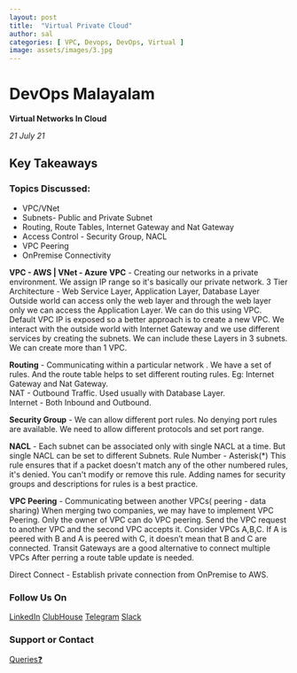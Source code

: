 ```yaml
---
layout: post
title:  "Virtual Private Cloud"
author: sal
categories: [ VPC, Devops, DevOps, Virtual ]
image: assets/images/3.jpg
---
```

# DevOps Malayalam

**Virtual Networks In Cloud**

_21 July 21_ 

## Key Takeaways


### Topics Discussed:
 * VPC/VNet 
 * Subnets- Public and Private Subnet 
 * Routing, Route Tables, Internet Gateway and Nat Gateway 
 * Access Control - Security Group, NACL 
 * VPC Peering     
 * OnPremise Connectivity


**VPC - AWS  | VNet - Azure**
**VPC** - Creating our networks in a private environment. We assign IP range so it's basically our private network.
3 Tier Architecture -  Web Service Layer, Application Layer, Database Layer
Outside world can access only the web layer and through the web layer only we can access the Application Layer. We can do this using VPC.
Default VPC IP is exposed so a better approach is to create a new VPC.
We interact with the outside world with Internet Gateway and we use different services by creating the subnets. We can include these Layers in 3 subnets.
We can create more than 1 VPC.

**Routing** - Communicating within a particular network . We have a set of rules. And the route table helps to set different routing rules. Eg: Internet Gateway and Nat Gateway. <br>
      NAT - Outbound Traffic. Used usually with Database Layer. <br>
      Internet - Both Inbound and Outbound.

**Security Group** - We can allow different port rules. No denying port rules are available.
We need to allow different protocols and set port range. 

**NACL** - Each subnet can be associated  only with  single NACL at a time. But single NACL can be set to different Subnets.
Rule Number - Asterisk(*) This rule ensures that if a packet doesn't match any of the other numbered rules, it's denied. You can't modify or remove this rule.
Adding names for  security groups and descriptions for  rules  is a best practice.

**VPC Peering** - Communicating between another VPCs( peering - data sharing)
When merging two companies, we may have to implement VPC Peering.
Only the owner of VPC can do VPC peering.  Send the VPC request to another VPC and the second VPC accepts it. 
Consider VPCs A,B,C. If A is peered with B and A is peered with C, it doesn’t mean that B and C are connected.  Transit Gateways are a good alternative to connect multiple VPCs
After perring a route table update is needed. 

Direct Connect - Establish private connection from OnPremise to AWS.  



### Follow Us On

[LinkedIn](https://www.linkedin.com/company/devopsmalayalam)
[ClubHouse](https://github.com/DevOps-Malayalam/Test/settings/pages)
[Telegram](https://t.me/joinchat/tninMc2bBGdiY2E1)
[Slack](https://join.slack.com/t/devopsmalayalam/shared_invite/zt-tuws4bts-9ZhKh5snDTuv8m7FiECv~g)

### Support or Contact

[Queries❓](https://docs.google.com/forms/d/e/1FAIpQLSdXmOgcM1zqVVONSZkrQ_twl2D9G8UBesN5OJ4xMZj_yXgebg/viewform)
